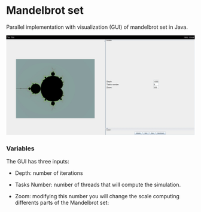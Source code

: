 # Mandelbrot set

Parallel implementation with visualization (GUI) of mandelbrot set in Java.

![Gui](assets/gui.jpg "Gui")
### Variables

The GUI has three inputs:

- Depth: number of iterations

- Tasks Number: number of threads that will compute the simulation.

- Zoom: modifying this number you will change the scale computing differents parts of the Mandelbrot set: